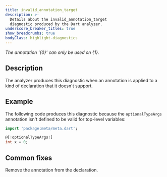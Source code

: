 ```yaml
---
title: invalid_annotation_target
description: >-
  Details about the invalid_annotation_target
  diagnostic produced by the Dart analyzer.
underscore_breaker_titles: true
show_breadcrumbs: true
bodyClass: highlight-diagnostics
---
```


_The annotation '{0}' can only be used on {1}._

## Description

The analyzer produces this diagnostic when an annotation is applied to a
kind of declaration that it doesn't support.

## Example

The following code produces this diagnostic because the `optionalTypeArgs`
annotation isn't defined to be valid for top-level variables:

```dart
import 'package:meta/meta.dart';

@[!optionalTypeArgs!]
int x = 0;
```

## Common fixes

Remove the annotation from the declaration.
